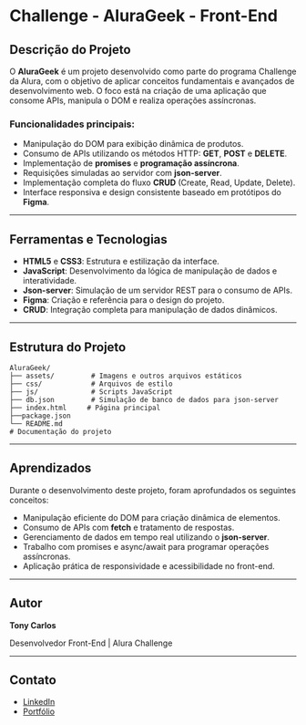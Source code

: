 # Challenge - AluraGeek - Front-End

## Descrição do Projeto

O **AluraGeek** é um projeto desenvolvido como parte do programa Challenge da Alura, com o objetivo de aplicar conceitos fundamentais e avançados de desenvolvimento web. O foco está na criação de uma aplicação que consome APIs, manipula o DOM e realiza operações assíncronas.

### Funcionalidades principais:

- Manipulação do DOM para exibição dinâmica de produtos.
- Consumo de APIs utilizando os métodos HTTP: **GET**, **POST** e **DELETE**.
- Implementação de **promises** e **programação assíncrona**.
- Requisições simuladas ao servidor com **json-server**.
- Implementação completa do fluxo **CRUD** (Create, Read, Update, Delete).
- Interface responsiva e design consistente baseado em protótipos do **Figma**.

---

## Ferramentas e Tecnologias

- **HTML5** e **CSS3**: Estrutura e estilização da interface.
- **JavaScript**: Desenvolvimento da lógica de manipulação de dados e interatividade.
- **Json-server**: Simulação de um servidor REST para o consumo de APIs.
- **Figma**: Criação e referência para o design do projeto.
- **CRUD**: Integração completa para manipulação de dados dinâmicos.

---

## Estrutura do Projeto

```plaintext
AluraGeek/
├── assets/         # Imagens e outros arquivos estáticos
├── css/            # Arquivos de estilo
├── js/             # Scripts JavaScript
├── db.json         # Simulação de banco de dados para json-server
├── index.html     # Página principal
├──package.json
└── README.md
# Documentação do projeto
```

---

## Aprendizados

Durante o desenvolvimento deste projeto, foram aprofundados os seguintes conceitos:

- Manipulação eficiente do DOM para criação dinâmica de elementos.
- Consumo de APIs com **fetch** e tratamento de respostas.
- Gerenciamento de dados em tempo real utilizando o **json-server**.
- Trabalho com promises e async/await para programar operações assíncronas.
- Aplicação prática de responsividade e acessibilidade no front-end.

---

## Autor

**Tony Carlos**

Desenvolvedor Front-End | Alura Challenge

---

## Contato

- [LinkedIn](https://www.linkedin.com/in/tony-carlos)
- [Portfólio](https://tonycarlosdev.github.io/challenge-portfolio-alura-one/)

